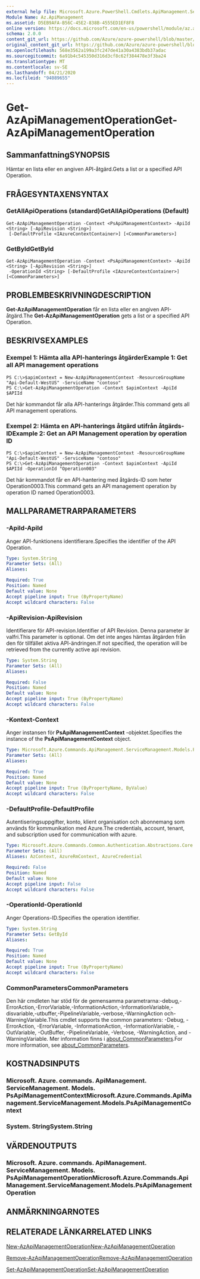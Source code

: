 ```yaml
---
external help file: Microsoft.Azure.PowerShell.Cmdlets.ApiManagement.ServiceManagement.dll-Help.xml
Module Name: Az.ApiManagement
ms.assetid: D5EB9AFA-B56C-45E2-838B-4555ED1EF8F8
online version: https://docs.microsoft.com/en-us/powershell/module/az.apimanagement/get-azapimanagementoperation
schema: 2.0.0
content_git_url: https://github.com/Azure/azure-powershell/blob/master/src/ApiManagement/ApiManagement/help/Get-AzApiManagementOperation.md
original_content_git_url: https://github.com/Azure/azure-powershell/blob/master/src/ApiManagement/ApiManagement/help/Get-AzApiManagementOperation.md
ms.openlocfilehash: 568e3562a199a3fc247de41a30a4383bdb37adac
ms.sourcegitcommit: 6a91b4c545350d316d3cf8c62f384478e3f3ba24
ms.translationtype: MT
ms.contentlocale: sv-SE
ms.lasthandoff: 04/21/2020
ms.locfileid: "94089655"
---
```

# <span data-ttu-id="e4a37-101">Get-AzApiManagementOperation</span><span class="sxs-lookup"><span data-stu-id="e4a37-101">Get-AzApiManagementOperation</span></span>

## <span data-ttu-id="e4a37-102">Sammanfattning</span><span class="sxs-lookup"><span data-stu-id="e4a37-102">SYNOPSIS</span></span>
<span data-ttu-id="e4a37-103">Hämtar en lista eller en angiven API-åtgärd.</span><span class="sxs-lookup"><span data-stu-id="e4a37-103">Gets a list or a specified API Operation.</span></span>

## <span data-ttu-id="e4a37-104">FRÅGESYNTAXEN</span><span class="sxs-lookup"><span data-stu-id="e4a37-104">SYNTAX</span></span>

### <span data-ttu-id="e4a37-105">GetAllApiOperations (standard)</span><span class="sxs-lookup"><span data-stu-id="e4a37-105">GetAllApiOperations (Default)</span></span>
```
Get-AzApiManagementOperation -Context <PsApiManagementContext> -ApiId <String> [-ApiRevision <String>]
 [-DefaultProfile <IAzureContextContainer>] [<CommonParameters>]
```

### <span data-ttu-id="e4a37-106">GetById</span><span class="sxs-lookup"><span data-stu-id="e4a37-106">GetById</span></span>
```
Get-AzApiManagementOperation -Context <PsApiManagementContext> -ApiId <String> [-ApiRevision <String>]
 -OperationId <String> [-DefaultProfile <IAzureContextContainer>] [<CommonParameters>]
```

## <span data-ttu-id="e4a37-107">PROBLEMBESKRIVNING</span><span class="sxs-lookup"><span data-stu-id="e4a37-107">DESCRIPTION</span></span>
<span data-ttu-id="e4a37-108">**Get-AzApiManagementOperation** får en lista eller en angiven API-åtgärd.</span><span class="sxs-lookup"><span data-stu-id="e4a37-108">The **Get-AzApiManagementOperation** gets a list or a specified API Operation.</span></span>

## <span data-ttu-id="e4a37-109">BESKRIVS</span><span class="sxs-lookup"><span data-stu-id="e4a37-109">EXAMPLES</span></span>

### <span data-ttu-id="e4a37-110">Exempel 1: Hämta alla API-hanterings åtgärder</span><span class="sxs-lookup"><span data-stu-id="e4a37-110">Example 1: Get all API management operations</span></span>
```
PS C:\>$apimContext = New-AzApiManagementContext -ResourceGroupName "Api-Default-WestUS" -ServiceName "contoso"
PS C:\>Get-AzApiManagementOperation -Context $apimContext -ApiId $APIId
```

<span data-ttu-id="e4a37-111">Det här kommandot får alla API-hanterings åtgärder.</span><span class="sxs-lookup"><span data-stu-id="e4a37-111">This command gets all API management operations.</span></span>

### <span data-ttu-id="e4a37-112">Exempel 2: Hämta en API-hanterings åtgärd utifrån åtgärds-ID</span><span class="sxs-lookup"><span data-stu-id="e4a37-112">Example 2: Get an API Management operation by operation ID</span></span>
```
PS C:\>$apimContext = New-AzApiManagementContext -ResourceGroupName "Api-Default-WestUS" -ServiceName "contoso"
PS C:\>Get-AzApiManagementOperation -Context $apimContext -ApiId $APIId -OperationId "Operation003"
```

<span data-ttu-id="e4a37-113">Det här kommandot får en API-hantering med åtgärds-ID som heter Operation0003.</span><span class="sxs-lookup"><span data-stu-id="e4a37-113">This command gets an API management operation by operation ID named Operation0003.</span></span>

## <span data-ttu-id="e4a37-114">MALLPARAMETRAR</span><span class="sxs-lookup"><span data-stu-id="e4a37-114">PARAMETERS</span></span>

### <span data-ttu-id="e4a37-115">-ApiId</span><span class="sxs-lookup"><span data-stu-id="e4a37-115">-ApiId</span></span>
<span data-ttu-id="e4a37-116">Anger API-funktionens identifierare.</span><span class="sxs-lookup"><span data-stu-id="e4a37-116">Specifies the identifier of the API Operation.</span></span>

```yaml
Type: System.String
Parameter Sets: (All)
Aliases:

Required: True
Position: Named
Default value: None
Accept pipeline input: True (ByPropertyName)
Accept wildcard characters: False
```

### <span data-ttu-id="e4a37-117">-ApiRevision</span><span class="sxs-lookup"><span data-stu-id="e4a37-117">-ApiRevision</span></span>
<span data-ttu-id="e4a37-118">Identifierare för API-revision.</span><span class="sxs-lookup"><span data-stu-id="e4a37-118">Identifier of API Revision.</span></span> <span data-ttu-id="e4a37-119">Denna parameter är valfri.</span><span class="sxs-lookup"><span data-stu-id="e4a37-119">This parameter is optional.</span></span> <span data-ttu-id="e4a37-120">Om det inte anges hämtas åtgärden från den för tillfället aktiva API-ändringen.</span><span class="sxs-lookup"><span data-stu-id="e4a37-120">If not specified, the operation will be retrieved from the currently active api revision.</span></span>

```yaml
Type: System.String
Parameter Sets: (All)
Aliases:

Required: False
Position: Named
Default value: None
Accept pipeline input: True (ByPropertyName)
Accept wildcard characters: False
```

### <span data-ttu-id="e4a37-121">-Kontext</span><span class="sxs-lookup"><span data-stu-id="e4a37-121">-Context</span></span>
<span data-ttu-id="e4a37-122">Anger instansen för **PsApiManagementContext** -objektet.</span><span class="sxs-lookup"><span data-stu-id="e4a37-122">Specifies the instance of the **PsApiManagementContext** object.</span></span>

```yaml
Type: Microsoft.Azure.Commands.ApiManagement.ServiceManagement.Models.PsApiManagementContext
Parameter Sets: (All)
Aliases:

Required: True
Position: Named
Default value: None
Accept pipeline input: True (ByPropertyName, ByValue)
Accept wildcard characters: False
```

### <span data-ttu-id="e4a37-123">-DefaultProfile</span><span class="sxs-lookup"><span data-stu-id="e4a37-123">-DefaultProfile</span></span>
<span data-ttu-id="e4a37-124">Autentiseringsuppgifter, konto, klient organisation och abonnemang som används för kommunikation med Azure.</span><span class="sxs-lookup"><span data-stu-id="e4a37-124">The credentials, account, tenant, and subscription used for communication with azure.</span></span>

```yaml
Type: Microsoft.Azure.Commands.Common.Authentication.Abstractions.Core.IAzureContextContainer
Parameter Sets: (All)
Aliases: AzContext, AzureRmContext, AzureCredential

Required: False
Position: Named
Default value: None
Accept pipeline input: False
Accept wildcard characters: False
```

### <span data-ttu-id="e4a37-125">-OperationId</span><span class="sxs-lookup"><span data-stu-id="e4a37-125">-OperationId</span></span>
<span data-ttu-id="e4a37-126">Anger Operations-ID.</span><span class="sxs-lookup"><span data-stu-id="e4a37-126">Specifies the operation identifier.</span></span>

```yaml
Type: System.String
Parameter Sets: GetById
Aliases:

Required: True
Position: Named
Default value: None
Accept pipeline input: True (ByPropertyName)
Accept wildcard characters: False
```

### <span data-ttu-id="e4a37-127">CommonParameters</span><span class="sxs-lookup"><span data-stu-id="e4a37-127">CommonParameters</span></span>
<span data-ttu-id="e4a37-128">Den här cmdleten har stöd för de gemensamma parametrarna:-debug,-ErrorAction,-ErrorVariable,-InformationAction,-InformationVariable,-disvariable,-utbuffer,-PipelineVariable,-verbose,-WarningAction och-WarningVariable.</span><span class="sxs-lookup"><span data-stu-id="e4a37-128">This cmdlet supports the common parameters: -Debug, -ErrorAction, -ErrorVariable, -InformationAction, -InformationVariable, -OutVariable, -OutBuffer, -PipelineVariable, -Verbose, -WarningAction, and -WarningVariable.</span></span> <span data-ttu-id="e4a37-129">Mer information finns i [about_CommonParameters](http://go.microsoft.com/fwlink/?LinkID=113216).</span><span class="sxs-lookup"><span data-stu-id="e4a37-129">For more information, see [about_CommonParameters](http://go.microsoft.com/fwlink/?LinkID=113216).</span></span>

## <span data-ttu-id="e4a37-130">KOSTNADS</span><span class="sxs-lookup"><span data-stu-id="e4a37-130">INPUTS</span></span>

### <span data-ttu-id="e4a37-131">Microsoft. Azure. commands. ApiManagement. ServiceManagement. Models. PsApiManagementContext</span><span class="sxs-lookup"><span data-stu-id="e4a37-131">Microsoft.Azure.Commands.ApiManagement.ServiceManagement.Models.PsApiManagementContext</span></span>

### <span data-ttu-id="e4a37-132">System. String</span><span class="sxs-lookup"><span data-stu-id="e4a37-132">System.String</span></span>

## <span data-ttu-id="e4a37-133">VÄRDEN</span><span class="sxs-lookup"><span data-stu-id="e4a37-133">OUTPUTS</span></span>

### <span data-ttu-id="e4a37-134">Microsoft. Azure. commands. ApiManagement. ServiceManagement. Models. PsApiManagementOperation</span><span class="sxs-lookup"><span data-stu-id="e4a37-134">Microsoft.Azure.Commands.ApiManagement.ServiceManagement.Models.PsApiManagementOperation</span></span>

## <span data-ttu-id="e4a37-135">ANMÄRKNINGAR</span><span class="sxs-lookup"><span data-stu-id="e4a37-135">NOTES</span></span>

## <span data-ttu-id="e4a37-136">RELATERADE LÄNKAR</span><span class="sxs-lookup"><span data-stu-id="e4a37-136">RELATED LINKS</span></span>

[<span data-ttu-id="e4a37-137">New-AzApiManagementOperation</span><span class="sxs-lookup"><span data-stu-id="e4a37-137">New-AzApiManagementOperation</span></span>](./New-AzApiManagementOperation.md)

[<span data-ttu-id="e4a37-138">Remove-AzApiManagementOperation</span><span class="sxs-lookup"><span data-stu-id="e4a37-138">Remove-AzApiManagementOperation</span></span>](./Remove-AzApiManagementOperation.md)

[<span data-ttu-id="e4a37-139">Set-AzApiManagementOperation</span><span class="sxs-lookup"><span data-stu-id="e4a37-139">Set-AzApiManagementOperation</span></span>](./Set-AzApiManagementOperation.md)


